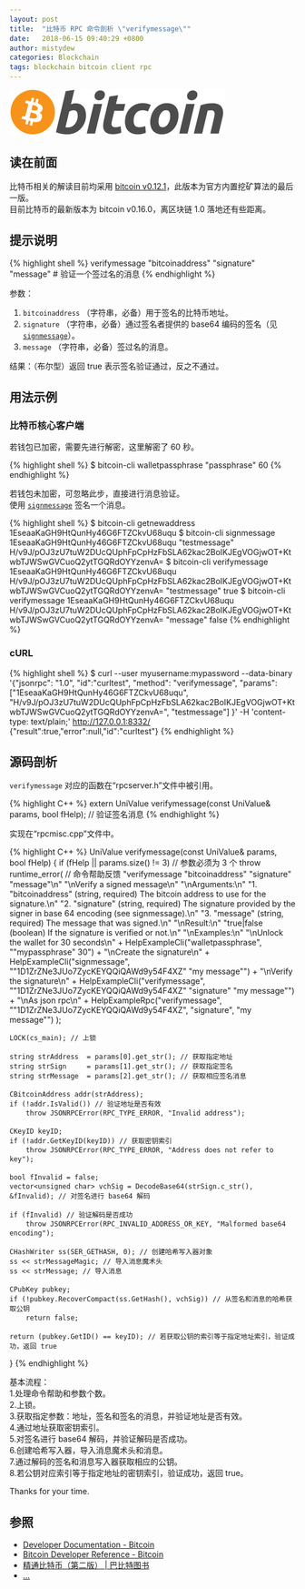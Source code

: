 ```yaml
---
layout: post
title:  "比特币 RPC 命令剖析 \"verifymessage\""
date:   2018-06-15 09:40:29 +0800
author: mistydew
categories: Blockchain
tags: blockchain bitcoin client rpc
---
```

![bitcoin](/images/20180504/bitcoin.svg)

## 读在前面
比特币相关的解读目前均采用 [bitcoin v0.12.1](https://github.com/bitcoin/bitcoin/tree/v0.12.1)，此版本为官方内置挖矿算法的最后一版。<br>
目前比特币的最新版本为 bitcoin v0.16.0，离区块链 1.0 落地还有些距离。

## 提示说明

{% highlight shell %}
verifymessage "bitcoinaddress" "signature" "message" # 验证一个签过名的消息
{% endhighlight %}

参数：<br>
1. `bitcoinaddress` （字符串，必备）用于签名的比特币地址。<br>
2. `signature` （字符串，必备）通过签名者提供的 base64 编码的签名（见 [`signmessage`](/2018/06/15/bitcoin-rpc-command-signmessage)）。<br>
3. `message` （字符串，必备）签过名的消息。

结果：（布尔型）返回 true 表示签名验证通过，反之不通过。

## 用法示例

### 比特币核心客户端

若钱包已加密，需要先进行解密，这里解密了 60 秒。

{% highlight shell %}
$ bitcoin-cli walletpassphrase "passphrase" 60
{% endhighlight %}

若钱包未加密，可忽略此步，直接进行消息验证。<br>
使用 [`signmessage`](/2018/06/15/bitcoin-rpc-command-signmessage) 签名一个消息。

{% highlight shell %}
$ bitcoin-cli getnewaddress
1EseaaKaGH9HtQunHy46G6FTZCkvU68uqu
$ bitcoin-cli signmessage 1EseaaKaGH9HtQunHy46G6FTZCkvU68uqu "testmessage"
H/v9J/pOJ3zU7tuW2DUcQUphFpCpHzFbSLA62kac2BoIKJEgVOGjwOT+KtwbTJWSwGVCuoQ2ytTGQRdOYYzenvA=
$ bitcoin-cli verifymessage 1EseaaKaGH9HtQunHy46G6FTZCkvU68uqu H/v9J/pOJ3zU7tuW2DUcQUphFpCpHzFbSLA62kac2BoIKJEgVOGjwOT+KtwbTJWSwGVCuoQ2ytTGQRdOYYzenvA= "testmessage"
true
$ bitcoin-cli verifymessage 1EseaaKaGH9HtQunHy46G6FTZCkvU68uqu H/v9J/pOJ3zU7tuW2DUcQUphFpCpHzFbSLA62kac2BoIKJEgVOGjwOT+KtwbTJWSwGVCuoQ2ytTGQRdOYYzenvA= "message"
false
{% endhighlight %}

### cURL

{% highlight shell %}
$ curl --user myusername:mypassword --data-binary '{"jsonrpc": "1.0", "id":"curltest", "method": "verifymessage", "params": ["1EseaaKaGH9HtQunHy46G6FTZCkvU68uqu", "H/v9J/pOJ3zU7tuW2DUcQUphFpCpHzFbSLA62kac2BoIKJEgVOGjwOT+KtwbTJWSwGVCuoQ2ytTGQRdOYYzenvA=", "testmessage"] }' -H 'content-type: text/plain;' http://127.0.0.1:8332/
{"result":true,"error":null,"id":"curltest"}
{% endhighlight %}

## 源码剖析
`verifymessage` 对应的函数在“rpcserver.h”文件中被引用。

{% highlight C++ %}
extern UniValue verifymessage(const UniValue& params, bool fHelp); // 验证签名消息
{% endhighlight %}

实现在“rpcmisc.cpp”文件中。

{% highlight C++ %}
UniValue verifymessage(const UniValue& params, bool fHelp)
{
    if (fHelp || params.size() != 3) // 参数必须为 3 个
        throw runtime_error( // 命令帮助反馈
            "verifymessage \"bitcoinaddress\" \"signature\" \"message\"\n"
            "\nVerify a signed message\n"
            "\nArguments:\n"
            "1. \"bitcoinaddress\"  (string, required) The bitcoin address to use for the signature.\n"
            "2. \"signature\"       (string, required) The signature provided by the signer in base 64 encoding (see signmessage).\n"
            "3. \"message\"         (string, required) The message that was signed.\n"
            "\nResult:\n"
            "true|false   (boolean) If the signature is verified or not.\n"
            "\nExamples:\n"
            "\nUnlock the wallet for 30 seconds\n"
            + HelpExampleCli("walletpassphrase", "\"mypassphrase\" 30") +
            "\nCreate the signature\n"
            + HelpExampleCli("signmessage", "\"1D1ZrZNe3JUo7ZycKEYQQiQAWd9y54F4XZ\" \"my message\"") +
            "\nVerify the signature\n"
            + HelpExampleCli("verifymessage", "\"1D1ZrZNe3JUo7ZycKEYQQiQAWd9y54F4XZ\" \"signature\" \"my message\"") +
            "\nAs json rpc\n"
            + HelpExampleRpc("verifymessage", "\"1D1ZrZNe3JUo7ZycKEYQQiQAWd9y54F4XZ\", \"signature\", \"my message\"")
        );

    LOCK(cs_main); // 上锁

    string strAddress  = params[0].get_str(); // 获取指定地址
    string strSign     = params[1].get_str(); // 获取指定签名
    string strMessage  = params[2].get_str(); // 获取相应签名消息

    CBitcoinAddress addr(strAddress);
    if (!addr.IsValid()) // 验证地址是否有效
        throw JSONRPCError(RPC_TYPE_ERROR, "Invalid address");

    CKeyID keyID;
    if (!addr.GetKeyID(keyID)) // 获取密钥索引
        throw JSONRPCError(RPC_TYPE_ERROR, "Address does not refer to key");

    bool fInvalid = false;
    vector<unsigned char> vchSig = DecodeBase64(strSign.c_str(), &fInvalid); // 对签名进行 base64 解码

    if (fInvalid) // 验证解码是否成功
        throw JSONRPCError(RPC_INVALID_ADDRESS_OR_KEY, "Malformed base64 encoding");

    CHashWriter ss(SER_GETHASH, 0); // 创建哈希写入器对象
    ss << strMessageMagic; // 导入消息魔术头
    ss << strMessage; // 导入消息

    CPubKey pubkey;
    if (!pubkey.RecoverCompact(ss.GetHash(), vchSig)) // 从签名和消息的哈希获取公钥
        return false;

    return (pubkey.GetID() == keyID); // 若获取公钥的索引等于指定地址索引，验证成功，返回 true
}
{% endhighlight %}

基本流程：<br>
1.处理命令帮助和参数个数。<br>
2.上锁。<br>
3.获取指定参数：地址，签名和签名的消息，并验证地址是否有效。<br>
4.通过地址获取密钥索引。<br>
5.对签名进行 base64 解码，并验证解码是否成功。<br>
6.创建哈希写入器，导入消息魔术头和消息。<br>
7.通过解码的签名和消息写入器获取相应的公钥。<br>
8.若公钥对应索引等于指定地址的密钥索引，验证成功，返回 true。

Thanks for your time.

## 参照
* [Developer Documentation - Bitcoin](https://bitcoin.org/en/developer-documentation)
* [Bitcoin Developer Reference - Bitcoin](https://bitcoin.org/en/developer-reference#verifymessage)
* [精通比特币（第二版） \| 巴比特图书](http://book.8btc.com/masterbitcoin2cn)
* [...](https://github.com/mistydew/blockchain)
